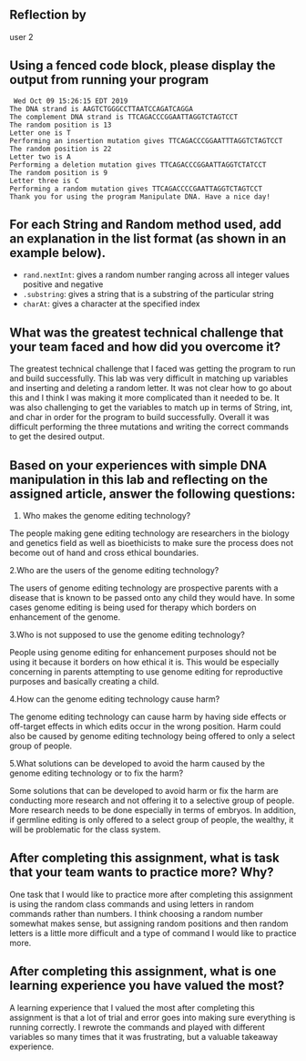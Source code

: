 ## Reflection by

user 2

## Using a fenced code block, please display the output from running your program

```
 Wed Oct 09 15:26:15 EDT 2019
The DNA strand is AAGTCTGGGCCTTAATCCAGATCAGGA
The complement DNA strand is TTCAGACCCGGAATTAGGTCTAGTCCT
The random position is 13
Letter one is T
Performing an insertion mutation gives TTCAGACCCGGAATTTAGGTCTAGTCCT
The random position is 22
Letter two is A
Performing a deletion mutation gives TTCAGACCCGGAATTAGGTCTATCCT
The random position is 9
Letter three is C
Performing a random mutation gives TTCAGACCCCGAATTAGGTCTAGTCCT
Thank you for using the program Manipulate DNA. Have a nice day!

```

## For each String and Random method used, add an explanation in the list format (as shown in an example below).

- `rand.nextInt`: gives a random number ranging across all integer values positive and negative
- `.substring`: gives a string that is a substring of the particular string
- `charAt`: gives a character at the specified index


## What was the greatest technical challenge that your team faced and how did you overcome it?

The greatest technical challenge that I faced was getting the program to run and build successfully. This lab was very difficult in matching up variables and inserting and deleting a random letter. It was not clear how to go about this and I think I was making it more complicated than it needed to be. It was also challenging to get the variables to match up in terms of String, int, and char in order for the program to build successfully. Overall it was difficult performing the three mutations and writing the correct commands to get the desired output.

## Based on your experiences with simple DNA manipulation in this lab and reflecting on the assigned article, answer the following questions:

1. Who makes the genome editing technology?

The people making gene editing technology are researchers in the biology and genetics field as well as bioethicists to make sure the process does not become out of hand and cross ethical boundaries.

2.Who are the users of the genome editing technology?

The users of genome editing technology are prospective parents with a disease that is known to be passed onto any child they would have. In some cases genome editing is being used for therapy which borders on enhancement of the genome.

3.Who is not supposed to use the genome editing technology?

People using genome editing for enhancement purposes should not be using it because it borders on how ethical it is. This would be especially concerning in parents attempting to use genome editing for reproductive purposes and basically creating a child.

4.How can the genome editing technology cause harm?

The genome editing technology can cause harm by having side effects or off-target effects in which edits occur in the wrong position. Harm could also be caused by genome editing technology being offered to only a select group of people.

5.What solutions can be developed to avoid the harm caused by the genome editing technology or to fix the harm?

Some solutions that can be developed to avoid harm or fix the harm are conducting more research and not offering it to a selective group of people. More research needs to be done especially in terms of embryos. In addition, if germline editing is only offered to a select group of people, the wealthy, it will be problematic for the class system.

## After completing this assignment, what is task that your team wants to practice more? Why?

One task that I would like to practice more after completing this assignment is using the random class commands and using letters in random commands rather than numbers. I think choosing a random number somewhat makes sense, but assigning random positions and then random letters is a little more difficult and a type of command I would like to practice more.

## After completing this assignment, what is one learning experience you have valued the most?

A learning experience that I valued the most after completing this assignment is that a lot of trial and error goes into making sure everything is running correctly. I rewrote the commands and played with different variables so many times that it was frustrating, but a valuable takeaway experience.
